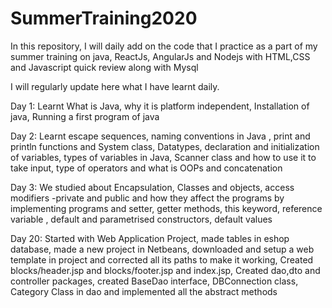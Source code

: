 # SummerTraining2020
In this repository, I will daily add on the code that I practice as a part of my summer training on java, ReactJs, AngularJs and Nodejs with HTML,CSS and Javascript quick review along with Mysql

I will regularly update here what I have learnt daily.

Day 1: Learnt What is Java, 
       why it is platform independent,
       Installation of java,
       Running a first program of java

Day 2: Learnt escape sequences, 
       naming conventions in Java ,
       print and println functions and System class, 
       Datatypes, declaration and initialization of variables,
       types of variables in Java, 
       Scanner class and how to use it to take input, 
       type of operators and what is OOPs and concatenation

Day 3: We studied about Encapsulation, 
       Classes and objects, 
       access modifiers -private and public 
       and how they affect the programs by implementing programs 
       and setter, getter methods, 
       this keyword, reference variable , 
       default and parametrised constructors, 
       default values 

Day 20: Started with Web Application Project, 
        made tables in eshop database, 
        made a new project in Netbeans, 
        downloaded and setup a web template in project and corrected all its paths to make it working, 
        Created blocks/header.jsp and blocks/footer.jsp and index.jsp, 
        Created dao,dto and controller packages, 
        created BaseDao interface, DBConnection class,
        Category Class in dao and implemented all the abstract methods
